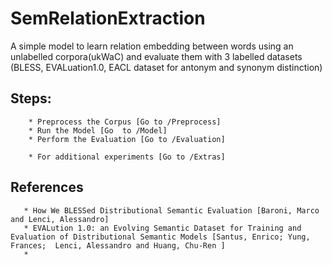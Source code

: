 # SemRelationExtraction

A simple model to learn relation embedding between words using an unlabelled corpora(ukWaC) and evaluate them with 3 labelled datasets (BLESS, EVALuation1.0, EACL dataset for antonym and synonym distinction)

## Steps: ##


        * Preprocess the Corpus [Go to /Preprocess]
        * Run the Model [Go  to /Model]
        * Perform the Evaluation [Go to /Evaluation]

        * For additional experiments [Go to /Extras]


## References ##

       * How We BLESSed Distributional Semantic Evaluation [Baroni, Marco and Lenci, Alessandro]
       * EVALution 1.0: an Evolving Semantic Dataset for Training and Evaluation of Distributional Semantic Models [Santus, Enrico; Yung, Frances;  Lenci, Alessandro and Huang, Chu-Ren ]
       * 
